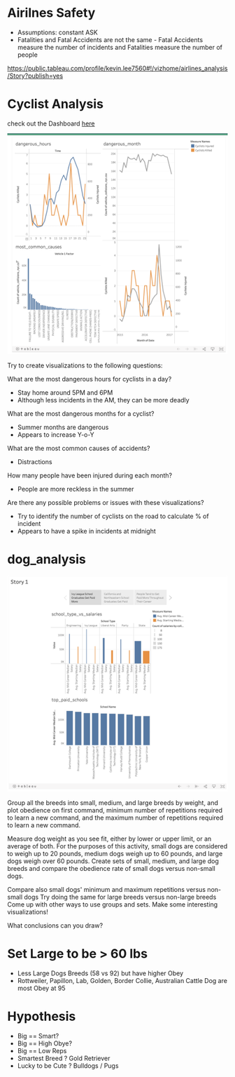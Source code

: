 # Airilnes Safety

* Assumptions: constant ASK
* Fatalities and Fatal Accidents are not the same - Fatal Accidents measure the number of incidents and Fatalities measure the number of people

https://public.tableau.com/profile/kevin.lee7560#!/vizhome/airlines_analysis/Story?publish=yes

# Cyclist Analysis
check out the Dashboard [here](https://public.tableau.com/views/cyclist_analysis/cyclist_analysis_dash?:language=en&:display_count=y&publish=yes&:origin=viz_share_link)

![sample](https://github.com/kevinclee26/tableau_analysis/blob/main/cyclist_sample.png?raw=true)

Try to create visualizations to the following questions:

What are the most dangerous hours for cyclists in a day?
* Stay home around 5PM and 6PM
* Although less incidents in the AM, they can be more deadly

What are the most dangerous months for a cyclist?
* Summer months are dangerous
* Appears to increase Y-o-Y

What are the most common causes of accidents?
* Distractions

How many people have been injured during each month?
* People are more reckless in the summer

Are there any possible problems or issues with these visualizations?
* Try to identify the number of cyclists on the road to calculate % of incident
* Appears to have a spike in incidents at midnight









# dog_analysis

![sample](https://github.com/kevinclee26/salary_analysis/blob/main/sample.png?raw=true)

Group all the breeds into small, medium, and large breeds by weight, and plot obedience on first command, minimum number of repetitions required to learn a new command, and the maximum number of repetitions required to learn a new command.

Measure dog weight as you see fit, either by lower or upper limit, or an average of both.
For the purposes of this activity, small dogs are considered to weigh up to 20 pounds, medium dogs weigh up to 60 pounds, and large dogs weigh over 60 pounds.
Create sets of small, medium, and large dog breeds and compare the obedience rate of small dogs versus non-small dogs.

Compare also small dogs' minimum and maximum repetitions versus non-small dogs
Try doing the same for large breeds versus non-large breeds
Come up with other ways to use groups and sets. Make some interesting visualizations!

What conclusions can you draw?

# Set Large to be > 60 lbs

* Less Large Dogs Breeds (58 vs 92) but have higher Obey
* Rottweiler, Papillon, Lab, Golden, Border Collie, Australian Cattle Dog are most Obey at 95


# Hypothesis

* Big == Smart? 
* Big == High Obye? 
* Big == Low Reps
* Smartest Breed ? Gold Retriever
* Lucky to be Cute ? Bulldogs / Pugs

